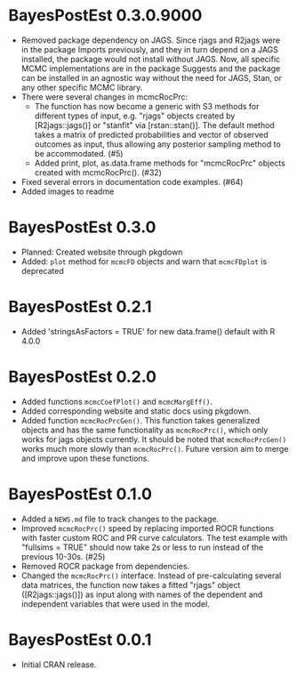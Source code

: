 # BayesPostEst 0.3.0.9000

* Removed package dependency on JAGS. Since rjags and R2jags were in the package Imports previously, and they in turn depend on a JAGS installed, the package would not install without JAGS. Now, all specific MCMC implementations are in the package Suggests and the package can be installed in an agnostic way without the need for JAGS, Stan, or any other specific MCMC library. 
* There were several changes in mcmcRocPrc:
  + The function has now become a generic with S3 methods for different types of input, e.g. "rjags" objects created by [R2jags::jags()] or "stanfit" via [rstan::stan()]. The default method takes a matrix of predicted probabilities and vector of observed outcomes as input, thus allowing any posterior sampling method to be accommodated. (#5)
  + Added print, plot, as.data.frame methods for "mcmcRocPrc" objects created with mcmcRocPrc(). (#32)
* Fixed several errors in documentation code examples. (#64)
* Added images to readme

# BayesPostEst 0.3.0

* Planned: Created website through pkgdown
* Added: `plot` method for `mcmcFD` objects and warn that `mcmcFDplot` is deprecated

# BayesPostEst 0.2.1

* Added 'stringsAsFactors = TRUE' for new data.frame() default with R 4.0.0

# BayesPostEst 0.2.0

* Added functions `mcmcCoefPlot()` and `mcmcMargEff()`.
* Added corresponding website and static docs using pkgdown.
* Added function `mcmcRocPrcGen()`. This function takes generalized objects and has the same functionality as `mcmcRocPrc()`, which only works for jags objects currently. It should be noted that `mcmcRocPrcGen()` works much more slowly than `mcmcRocPrc()`. Future version aim to merge and improve upon these functions.

# BayesPostEst 0.1.0

* Added a `NEWS.md` file to track changes to the package.
* Improved `mcmcRocPrc()` speed by replacing imported ROCR functions with faster custom ROC and PR curve calculators. The test example with "fullsims = TRUE" should now take 2s or less to run instead of the previous 10-30s. (#25)
* Removed ROCR package from dependencies. 
* Changed the `mcmcRocPrc()` interface. Instead of pre-calculating several data matrices, the function now takes a fitted "rjags" object ([R2jags::jags()]) as input along with names of the dependent and independent variables that were used in the model. 

# BayesPostEst 0.0.1

* Initial CRAN release. 
